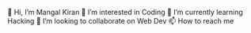 👋 Hi, I’m Mangal Kiran
👀 I’m interested in Coding
🌱 I’m currently learning Hacking
💞️ I’m looking to collaborate on Web Dev
📫 How to reach me
